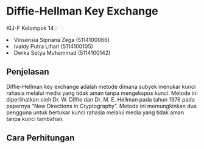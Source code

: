 # Diffie-Hellman Key Exchange

KIJ-F Kelompok 14 :
<li> Vinsensia Sipriana Zega (5114100066) 
<li> Ivaldy Putra Lifiari (5114100105) 
<li> Dwika Setya Muhammad (5114100142) </li>

## Penjelasan
<p>
  Diffie-Hellman key exchange adalah metode dimana subyek menukar kunci rahasia melalui media yang tidak aman tanpa mengekspos kunci. Metode ini diperlihatkan oleh Dr. W. Diffie dan Dr. M. E. Hellman pada tahun 1976 pada papernya “New Directions in Cryptography”. Metode ini memungkinkan dua pengguna untuk bertukar kunci rahasia melalui media yang tidak aman tanpa kunci tambahan.
</p>

## Cara Perhitungan
<p>
  
